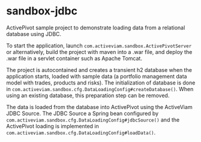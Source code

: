 # sandbox-jdbc
ActivePivot sample project to demonstrate loading data from a relational database using JDBC.

To start the application, launch `com.activeviam.sandbox.ActivePivotServer` or alternatively, build the project with maven into a .war file, and deploy the .war file in a servlet container such as Apache Tomcat.

The project is autocontained and creates a transient h2 database when the application starts, loaded with sample data (a portfolio management data model with trades, products and risks). The initialization of database is done in `com.activeviam.sandbox.cfg.DataLoadingConfig#createDatabase()`. When using an existing database, this preparation step can be removed.

The data is loaded from the database into ActivePivot using the ActiveViam JDBC Source. The JDBC Source a Spring bean configured by `com.activeviam.sandbox.cfg.DataLoadingConfig#jdbcSource()` and the ActivePivot loading is implemented in `com.activeviam.sandbox.cfg.DataLoadingConfig#loadData()`.
